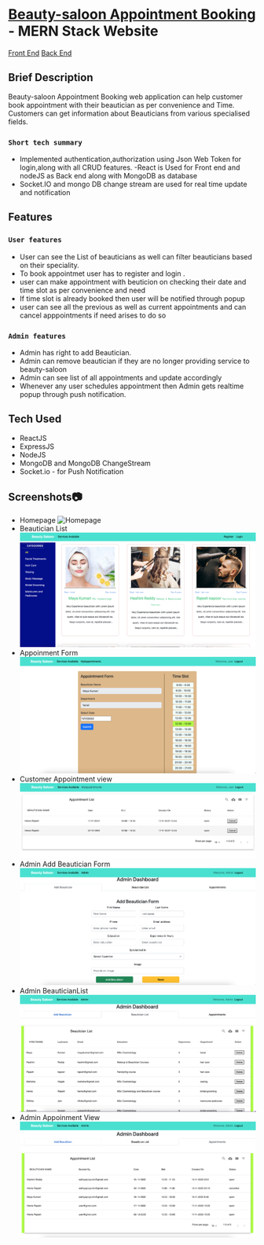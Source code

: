# [Beauty-saloon Appointment Booking](https://whimsical-melomakarona-52a460.netlify.app) - MERN Stack Website
  [Front End](https://github.com/sathiyapriyakm/beauty-saloon-frontend)
  [Back End](https://github.com/sathiyapriyakm/beauty-saloon-backend)



## Brief Description

Beauty-saloon Appointment Booking web application can help customer book appointment with their beautician as per  convenience and Time. Customers can get information about Beauticians from various specialised fields.

### `Short tech summary`
  - Implemented authentication,authorization using Json Web Token for login,along with all CRUD features.
  -React is Used for Front end and nodeJS as Back end along with MongoDB as database  
  - Socket.IO and mongo DB change stream are used for  real time update and notification


## Features

### `User features`
  - User can see the List of beauticians as well can filter  beauticians based on their speciality.
  - To book appointmet  user has to register and login .
  -  user can make appointment with beuticion on checking their date and time slot as per convenience and need
  - If time slot is already booked then user will be notified through popup
  - user can see all the previous as well as current appointments and can cancel apppointments if need arises to do so
  
  
  
### `Admin features`
  - Admin has right to add Beautician.
  - Admin can remove beautician if they are no longer providing service to beauty-saloon
  - Admin can see list of all appointments and update accordingly
  - Whenever any user schedules appointment then Admin gets realtime popup through push notification.
  
  
## Tech Used
  - ReactJS
  - ExpressJS
  - NodeJS
  - MongoDB and MongoDB ChangeStream
  - Socket.io - for Push Notification
  

## Screenshots📷
- Homepage
![Homepage](/ScreenShots/Homepage.JPG "Homepage")
- Beautician  List
![Beautician  List](/ScreenShots/BeauticianList.JPG "Beautician  List")
- Appoinment Form
![Appoinment Form](/ScreenShots/AppoinmentForm.JPG "Appoinment Form")
- Customer Appointment view
![Customer Appointment view](/ScreenShots/CustomerViewAppointment.JPG "Customer Appointment view")
- Admin Add Beautician Form
![Admin Add Beautician Form](/ScreenShots/AddBeautician.JPG "Admin Add Beautician Form")
- Admin BeauticianList
![Admin BeauticianList](/ScreenShots/AdminBeauticianList.JPG "Admin BeauticianList")
- Admin Appoinment View
![Admin Appoinment View](/ScreenShots/AdminAppointmentList.JPG "Admin Appoinment View")
